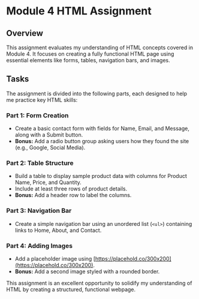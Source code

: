 # Module 4 HTML Assignment

## Overview
This assignment evaluates my understanding of HTML concepts covered in Module 4. It focuses on creating a fully functional HTML page using essential elements like forms, tables, navigation bars, and images.

## Tasks
The assignment is divided into the following parts, each designed to help me practice key HTML skills:

### Part 1: Form Creation
- Create a basic contact form with fields for Name, Email, and Message, along with a Submit button.
- **Bonus:** Add a radio button group asking users how they found the site (e.g., Google, Social Media).

### Part 2: Table Structure
- Build a table to display sample product data with columns for Product Name, Price, and Quantity.
- Include at least three rows of product details.
- **Bonus:** Add a header row to label the columns.

### Part 3: Navigation Bar
- Create a simple navigation bar using an unordered list (`<ul>`) containing links to Home, About, and Contact.

### Part 4: Adding Images
- Add a placeholder image using [https://placehold.co/300x200](https://placehold.co/300x200).
- **Bonus:** Add a second image styled with a rounded border.

This assignment is an excellent opportunity to solidify my understanding of HTML by creating a structured, functional webpage.
